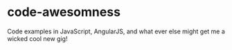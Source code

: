 # code-awesomness
Code examples in JavaScript, AngularJS, and what ever else might get me a wicked cool new gig!

